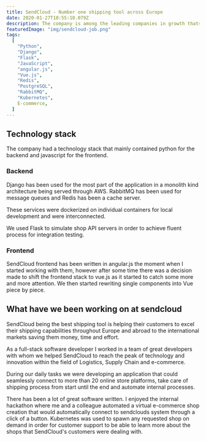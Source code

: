 ```yaml
---
title: SendCloud - Number one shipping tool across Europe
date: 2020-01-27T18:55:10.079Z
description: The company is among the leading companies in growth thats expanding rapidly and has many awards. While it was fun to work with all the talented people, there were also quite some technical challenges as well.
featuredImage: "img/sendcloud-job.png"
tags:
  [
    "Python",
    "Django",
    "Flask",
    "JavaScript",
    "angular.js",
    "Vue.js",
    "Redis",
    "PostgreSQL",
    "RabbitMQ",
    "Kubernetes",
    E-commerce,
  ]
---
```


## Technology stack

The company had a technology stack that mainly contained python for the backend and javascript for the frontend.

### Backend

Django has been used for the most part of the application in a monolith kind architecture being served through AWS. RabbitMQ has been used for message queues and Redis has been a cache server.

These services were dockerized on individual containers for local development and were interconnected.

We used Flask to simulate shop API servers in order to achieve fluent process for integration testing.

### Frontend

SendCloud frontend has been written in angular.js the moment when I started working with them, however after some time there was a decision made to shift the frontend stack to vue.js as it started to catch some more and more attention. We then started rewriting single components into Vue piece by piece.

## What have we been working on at sendcloud

SendCloud being the best shipping tool is helping their customers to excel their shipping capabilities throughout Europe and abroad to the international markets saving them money, time and effort.

As a full-stack software developer I worked in a team of great developers with whom we helped SendCloud to reach the peak of technology and innovation within the field of Logistics, Supply Chain and e-commerce.

During our daily tasks we were developing an application that could seamlessly connect to more than 20 online store platforms, take care of shipping process from start until the end and automate internal processes.

There has been a lot of great software written. I enjoyed the internal hackathon where me and a colleague automated a virtual e-commerce shop creation that would automatically connect to sendclouds system through a click of a button. Kubernetes was used to spawn any requested shop on demand in order for customer support to be able to learn more about the shops that SendCloud's customers were dealing with.
